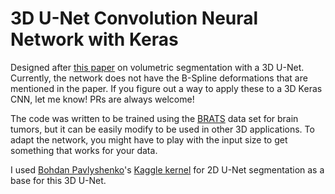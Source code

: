 # 3D U-Net Convolution Neural Network with Keras

Designed after [this paper](http://lmb.informatik.uni-freiburg.de/Publications/2016/CABR16/cicek16miccai.pdf) on 
volumetric segmentation with a 3D U-Net. Currently, the network does not have the B-Spline deformations
that are mentioned in the paper. If you figure out a way to apply these to a 3D Keras CNN, let me know! PRs are always
welcome!

The code was written to be trained using the 
[BRATS](https://sites.google.com/site/braintumorsegmentation/home/brats2015) data set for brain tumors, but it can
be easily modify to be used in other 3D applications. To adapt the network, you might have to play with the input size
to get something that works for your data.

I used [Bohdan Pavlyshenko](https://www.kaggle.com/bpavlyshenko)'s 
[Kaggle kernel](https://www.kaggle.com/bpavlyshenko/data-science-bowl-2017/nodules-segmentation) for 2D U-Net
segmentation as a base for this 3D U-Net.
